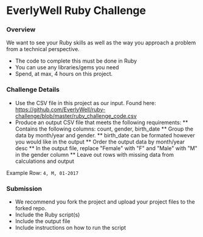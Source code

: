 



# EverlyWell Ruby Challenge

### Overview

We want to see your Ruby skills as well as the way you approach a problem from a technical perspective.

* The code to complete this must be done in Ruby
* You can use any libraries/gems you need
* Spend, at max, 4 hours on this project.

### Challenge Details

* Use the CSV file in this project as our input. Found here: https://github.com/EverlyWell/ruby-challenge/blob/master/ruby_challenge_code.csv
* Produce an output CSV file that meets the following requirements:
** Contains the following columns: count, gender, birth_date
** Group the data by month/year and gender.
** birth_date can be formated however you would like in the output
** Order the output data by month/year desc
** In the output file, replace "Female" with "F" and "Male" with "M" in the gender column
** Leave out rows with missing data from calculations and output

Example Row:
```4, M, 01-2017```

### Submission

* We recommend you fork the project and upload your project files to the forked repo. 
* Include the Ruby script(s)
* Include the output file
* Include instructions on how to run the script


